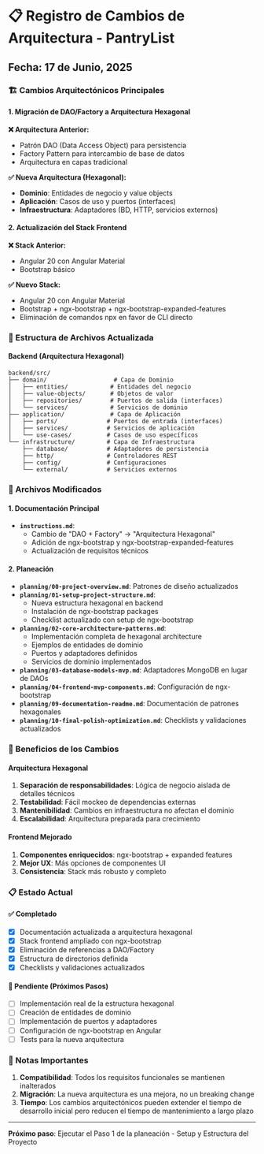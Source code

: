 # 📋 Registro de Cambios de Arquitectura - PantryList

## Fecha: 17 de Junio, 2025

### 🏗️ Cambios Arquitectónicos Principales

#### 1. Migración de DAO/Factory a Arquitectura Hexagonal

**❌ Arquitectura Anterior:**
- Patrón DAO (Data Access Object) para persistencia
- Factory Pattern para intercambio de base de datos
- Arquitectura en capas tradicional

**✅ Nueva Arquitectura (Hexagonal):**
- **Dominio**: Entidades de negocio y value objects
- **Aplicación**: Casos de uso y puertos (interfaces)
- **Infraestructura**: Adaptadores (BD, HTTP, servicios externos)

#### 2. Actualización del Stack Frontend

**❌ Stack Anterior:**
- Angular 20 con Angular Material
- Bootstrap básico

**✅ Nuevo Stack:**
- Angular 20 con Angular Material
- Bootstrap + ngx-bootstrap + ngx-bootstrap-expanded-features
- Eliminación de comandos npx en favor de CLI directo

### 📁 Estructura de Archivos Actualizada

#### Backend (Arquitectura Hexagonal)
```
backend/src/
├── domain/                   # Capa de Dominio
│   ├── entities/            # Entidades del negocio
│   ├── value-objects/       # Objetos de valor
│   ├── repositories/        # Puertos de salida (interfaces)
│   └── services/            # Servicios de dominio
├── application/             # Capa de Aplicación
│   ├── ports/              # Puertos de entrada (interfaces)
│   ├── services/           # Servicios de aplicación
│   └── use-cases/          # Casos de uso específicos
└── infrastructure/         # Capa de Infraestructura
    ├── database/           # Adaptadores de persistencia
    ├── http/               # Controladores REST
    ├── config/             # Configuraciones
    └── external/           # Servicios externos
```

### 🔄 Archivos Modificados

#### 1. Documentación Principal
- **`instructions.md`**: 
  - Cambio de "DAO + Factory" → "Arquitectura Hexagonal"
  - Adición de ngx-bootstrap y ngx-bootstrap-expanded-features
  - Actualización de requisitos técnicos

#### 2. Planeación
- **`planning/00-project-overview.md`**: Patrones de diseño actualizados
- **`planning/01-setup-project-structure.md`**: 
  - Nueva estructura hexagonal en backend
  - Instalación de ngx-bootstrap packages
  - Checklist actualizado con setup de ngx-bootstrap
- **`planning/02-core-architecture-patterns.md`**: 
  - Implementación completa de hexagonal architecture
  - Ejemplos de entidades de dominio
  - Puertos y adaptadores definidos
  - Servicios de dominio implementados
- **`planning/03-database-models-mvp.md`**: Adaptadores MongoDB en lugar de DAOs
- **`planning/04-frontend-mvp-components.md`**: Configuración de ngx-bootstrap
- **`planning/09-documentation-readme.md`**: Documentación de patrones hexagonales
- **`planning/10-final-polish-optimization.md`**: Checklists y validaciones actualizados

### 🎯 Beneficios de los Cambios

#### Arquitectura Hexagonal
1. **Separación de responsabilidades**: Lógica de negocio aislada de detalles técnicos
2. **Testabilidad**: Fácil mockeo de dependencias externas
3. **Mantenibilidad**: Cambios en infraestructura no afectan el dominio
4. **Escalabilidad**: Arquitectura preparada para crecimiento

#### Frontend Mejorado
1. **Componentes enriquecidos**: ngx-bootstrap + expanded features
2. **Mejor UX**: Más opciones de componentes UI
3. **Consistencia**: Stack más robusto y completo

### 📋 Estado Actual

#### ✅ Completado
- [x] Documentación actualizada a arquitectura hexagonal
- [x] Stack frontend ampliado con ngx-bootstrap
- [x] Eliminación de referencias a DAO/Factory
- [x] Estructura de directorios definida
- [x] Checklists y validaciones actualizados

#### 🔄 Pendiente (Próximos Pasos)
- [ ] Implementación real de la estructura hexagonal
- [ ] Creación de entidades de dominio
- [ ] Implementación de puertos y adaptadores
- [ ] Configuración de ngx-bootstrap en Angular
- [ ] Tests para la nueva arquitectura

### 🚨 Notas Importantes

1. **Compatibilidad**: Todos los requisitos funcionales se mantienen inalterados
2. **Migración**: La nueva arquitectura es una mejora, no un breaking change
3. **Tiempo**: Los cambios arquitectónicos pueden extender el tiempo de desarrollo inicial pero reducen el tiempo de mantenimiento a largo plazo

---

**Próximo paso**: Ejecutar el Paso 1 de la planeación - Setup y Estructura del Proyecto
